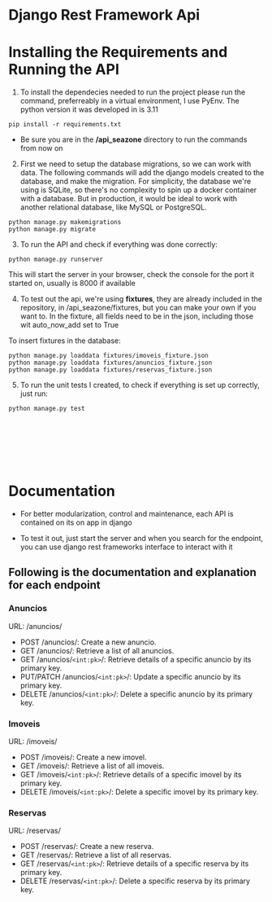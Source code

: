 # Django Rest Framework Api

# Installing the Requirements and Running the API

1. To install the dependecies needed to run the project please run the command, preferreably in a virtual environment, I use PyEnv. The python version it was developed in is 3.11

```
pip install -r requirements.txt
```

-   Be sure you are in the **/api_seazone** directory to run the commands from now on

2. First we need to setup the database migrations, so we can work with data. The following commands will add the django models created to the database, and make the migration. For simplicity, the database we're using is SQLite, so there's no complexity to spin up a docker container with a database. But in production, it would be ideal to work with another relational database, like MySQL or PostgreSQL.

```
python manage.py makemigrations
python manage.py migrate
```

3. To run the API and check if everything was done correctly:

```
python manage.py runserver
```

This will start the server in your browser, check the console for the port it started on, usually is 8000 if available

4. To test out the api, we're using **fixtures**, they are already included in the repository, in /api_seazone/fixtures, but you can make your own if you want to. In the fixture, all fields need to be in the json, including those wit auto_now_add set to True

To insert fixtures in the database:

```
python manage.py loaddata fixtures/imoveis_fixture.json
python manage.py loaddata fixtures/anuncios_fixture.json
python manage.py loaddata fixtures/reservas_fixture.json
```

5. To run the unit tests I created, to check if everything is set up correctly, just run:

```
python manage.py test
```

<br>
<br>
<br>
<br>
<br>

# Documentation

-   For better modularization, control and maintenance, each API is contained on its on app in django

-   To test it out, just start the server and when you search for the endpoint, you can use django rest frameworks interface to interact with it

## Following is the documentation and explanation for each endpoint

### Anuncios

URL: /anuncios/

-   POST /anuncios/: Create a new anuncio.
-   GET /anuncios/: Retrieve a list of all anuncios.
-   GET /anuncios/`<int:pk>`/: Retrieve details of a specific anuncio by its primary key.
-   PUT/PATCH /anuncios/`<int:pk>`/: Update a specific anuncio by its primary key.
-   DELETE /anuncios/`<int:pk>`/: Delete a specific anuncio by its primary key.

### Imoveis

URL: /imoveis/

-   POST /imoveis/: Create a new imovel.
-   GET /imoveis/: Retrieve a list of all imoveis.
-   GET /imoveis/`<int:pk>`/: Retrieve details of a specific imovel by its primary key.
-   DELETE /imoveis/`<int:pk>`/: Delete a specific imovel by its primary key.

### Reservas

URL: /reservas/

-   POST /reservas/: Create a new reserva.
-   GET /reservas/: Retrieve a list of all reservas.
-   GET /reservas/`<int:pk>`/: Retrieve details of a specific reserva by its primary key.
-   DELETE /reservas/`<int:pk>`/: Delete a specific reserva by its primary key.
